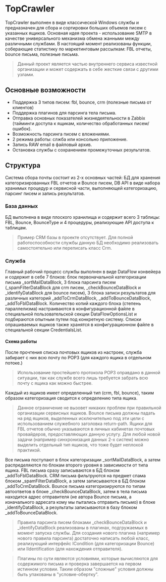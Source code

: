 # TopCrawler

TopCrawler выполнен в виде классической Windows службы и предназначен для сбора и сортировки больших объемов писем с указанных ящиков.
Основная идея проекта - использование SMTP в качестве универсального механизма обмена жанными между различными службами. В настоящий момент реализованы функции, соберающие статистику по маркетинговым рассылкам: FBL отчеты, bounce письма, полезные письма.
> Данный проект является частью внутреннего сервиса известной организации и может содержать в себе жесткие связи с другими узлами.

## Основные возможности

- Поддержка 3 типов писем: fbl, bounce, crm (полезные письма от клиентов)
- Поддержка плагинов для парсинга тела письма.
- Отправка основных показателей жизнедеятельности в Zabbix (тайминги доступа к ящикам, количество обработанных писем/ошибок).
- Возможность парсинга писем с вложениями.
- 2 режима работы: слжба или консольно приложение.
- Запись RAW email в файловый архив.
- Остановка службы с сохранением промежуточных результатов.

## Структура

Система сбора почты состоит из 2-х основных частей: БД для хранения категоризированных FBL отчетов и Bounce писем, DB API в виде набора хранимых процедур и сервисной части, выполняющей категоризацию, парсинг писем и запись результатов.

### База данных

БД выполнена в виде плоского хранилища и содержит всего 3 таблицы: FBL, Bounce, BounceType и 4 процедуры, реализующие API доступа к таблицам.
> Пример CRM базы в проекте отсутствует. Для полной работоспособности службы данную БД необходимо реализовать самостоятельно или переписать класс Crm.

### Служба

Главный рабочий процесс службы выполнен в виде DataFlow конвейера и содержит в себе 7 блоков: блок первоначальной категоризации письма _sortMailDataBlock, 3 блока парсинга писем (_spamFilterDataBlock для crm писем, _checkBounceDataBlock и _identifyDataBlock для bounce писем), 3 блока записи результатов для различных категорий _addToCrmDataBlock, _addToBounceDataBlock, _addToFblDataBlock. Количество копий каждого блока (степень параллелизма) настраиваются в конфигурационной файле в специальной пользовательской секции DataFlowOptionsList и подбираются опытным путем под конкретную систему.
Списки опрашиваемых ящиков также хранятся в конфигурационном файле в специальной секции CredentialsList.

#### Схема работы

После прочтения списка почтовых ящиков из настроек, служба забирает с них всю почту по POP3 (для каждого ящика в отдельном потоке.)
> Использование простейшего протокола POP3 оправдано в данной ситуации, так как службе всего лишь требуется забрать всю почту с ящика как можно быстрее.

Каждый из ящиков имеет определенный тип (crm, fbl, bounce), таким образом категоризация сводится к определению типа ящика.
> Данное ограничение не вызовет никаких проблем при правильной организации сервисных ящиков. Bounce письма должны падать на ряд ящиков, выделенных исключительно под эти цели с использованием служебного заголовка return-path. Ящики для FBL отчетов обычно указываются в личных кабинетах почтовых провайдеров, предоставляющих данную услугу. Для любой новой задачи (например синхронизация данных 2-х систем) можно выделить отдельный тип ящиков, что тоже будет неплохой практикой.

Все письма поступают в блок категоризации _sortMailDataBlock, а затем распределяются по блокам второго уровня в зависимости от типа ящика. FBL письма сразу записываются в БД блоком _addToFblDataBlock. CRM письма фильтруются на предмет спама блоком _spamFilterDataBlock, а затем записываются в БД блоком _addToCrmDataBlock.
Bounce письма категоризируются по типам автоответов в блоке _checkBounceDataBlock, затем в тела письма находится адрес отправителя (не автора Bounce письма, а изначального адресата кому мы пытались отправить письмо) в блоке _identifyDataBlock, а результаты записываются в базу блоком _addToBounceDataBlock.
> Правила парсинга писем блоками _checkBounceDataBlock и _identifyDataBlock реализованы в плагинах, подгружаемых в момент запуска службы. Для создания нового плагина (например нового правила парсинга) достаточно написать любой класс, реализующий интерфейс ICondition (для категоризации Bounce) или IIdentification (для нахождения отправителя).

> Плагины по сути являются условиями, которые вычисляются для содержимого письма и проверка завершается на первом истинном условии. Таким образом "сложные" условия должны быть упакованы в "условие-обертку".


